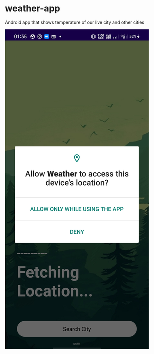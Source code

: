 # weather-app
Android app that shows temperature of our live city and other cities

![alt text](https://github.com/snktt/weather-app/blob/main/screenshots/location-allow.jpg)
